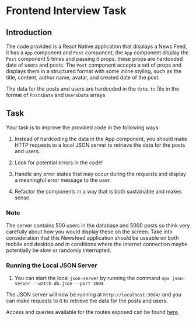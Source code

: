 # Frontend Interview Task

## Introduction 

The code provided is a React Native application that displays a News Feed, it has a `App` component and `Post` component, the `App` component display the `Post` component 5 times and passing it props, these props are hardcoded data of users and posts. The `Post` component accepts a set of props and displays them in a structured format with some inline styling, such as the title, content, author name, avatar, and created date of the post.

The data for the posts and users are hardcoded in the `data.ts` file in the format of `PostsData` and `UsersData` arrays

## Task

Your task is to improve the provided code in the following ways:

1. Instead of hardcoding the data in the App component, you should make HTTP requests to a local JSON server to retrieve the data for the posts and users.

1. Look for potential errors in the code!

1. Handle any error states that may occur during the requests and display a meaningful error message to the user.

1. Refactor the components in a way that is both sustainable and makes sense.


### Note

The server contains 500 users in the database and 5000 posts so think very carefully about how you would display these on the screen. Take into consideration that this Newsfeed application should be useable on both mobile and desktop and in conditions where the internet connection maybe potentially be slow or randomly interrupted. 

### Running the Local JSON Server

1. You can start the local `json-server` by running the command `npx json-server --watch db.json --port 3004`

The JSON server will now be running at `http://localhost:3004/` and you can make requests to it to retrieve the data for the posts and users.

Access and queries available for the routes exposed can be found [here](https://www.npmjs.com/package/json-server#routes).
